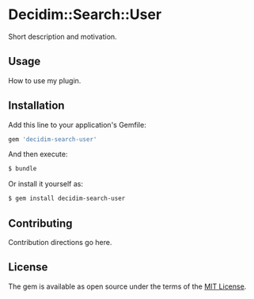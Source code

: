 # Decidim::Search::User
Short description and motivation.

## Usage
How to use my plugin.

## Installation
Add this line to your application's Gemfile:

```ruby
gem 'decidim-search-user'
```

And then execute:
```bash
$ bundle
```

Or install it yourself as:
```bash
$ gem install decidim-search-user
```

## Contributing
Contribution directions go here.

## License
The gem is available as open source under the terms of the [MIT License](http://opensource.org/licenses/MIT).
